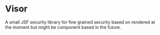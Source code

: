 Visor
=====

A small JSF security library for fine grained security based on rendered at the moment 
but might be component based in the future.

